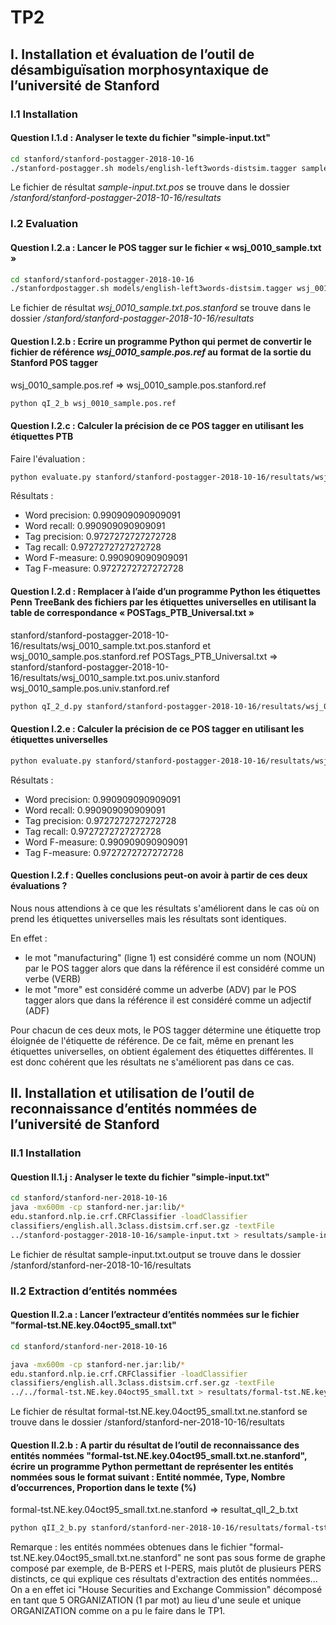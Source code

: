 # TP2


## I. Installation et évaluation de l’outil de désambiguïsation morphosyntaxique de l’université de Stanford

### I.1 Installation

#### Question I.1.d : Analyser le texte du fichier "simple-input.txt"
```bash
cd stanford/stanford-postagger-2018-10-16
./stanford-postagger.sh models/english-left3words-distsim.tagger sample-input.txt > resultats/sample-input.txt.pos
```
Le fichier de résultat _sample-input.txt.pos_ se trouve dans le dossier _/stanford/stanford-postagger-2018-10-16/resultats_


### I.2 Evaluation

#### Question I.2.a : Lancer le POS tagger sur le fichier « wsj_0010_sample.txt »
```bash
cd stanford/stanford-postagger-2018-10-16
./stanfordpostagger.sh models/english-left3words-distsim.tagger wsj_0010_sample.txt > resultats/wsj_0010_sample.txt.pos.stanford
```
Le fichier de résultat _wsj_0010_sample.txt.pos.stanford_ se trouve dans le dossier _/stanford/stanford-postagger-2018-10-16/resultats_

#### Question I.2.b : Ecrire un programme Python qui permet de convertir le fichier de référence _wsj_0010_sample.pos.ref_ au format de la sortie du Stanford POS tagger
wsj_0010_sample.pos.ref => wsj_0010_sample.pos.stanford.ref
```bash
python qI_2_b wsj_0010_sample.pos.ref
```

#### Question I.2.c : Calculer la précision de ce POS tagger en utilisant les étiquettes PTB
Faire l'évaluation :
```bash
python evaluate.py stanford/stanford-postagger-2018-10-16/resultats/wsj_0010_sample.txt.pos.stanford wsj_0010_sample.pos.stanford.ref
```
Résultats :
- Word precision: 0.990909090909091
- Word recall: 0.990909090909091
- Tag precision: 0.9727272727272728
- Tag recall: 0.9727272727272728
- Word F-measure: 0.990909090909091
- Tag F-measure: 0.9727272727272728

#### Question I.2.d : Remplacer à l’aide d’un programme Python les étiquettes Penn TreeBank des fichiers par les étiquettes universelles en utilisant la table de correspondance « POSTags_PTB_Universal.txt »
stanford/stanford-postagger-2018-10-16/resultats/wsj_0010_sample.txt.pos.stanford et wsj_0010_sample.pos.stanford.ref POSTags_PTB_Universal.txt => stanford/stanford-postagger-2018-10-16/resultats/wsj_0010_sample.txt.pos.univ.stanford wsj_0010_sample.pos.univ.stanford.ref
```bash
python qI_2_d.py stanford/stanford-postagger-2018-10-16/resultats/wsj_0010_sample.txt.pos.stanford wsj_0010_sample.pos.stanford.ref POSTags_PTB_Universal.txt
```

#### Question I.2.e : Calculer la précision de ce POS tagger en utilisant les étiquettes universelles
```bash
python evaluate.py stanford/stanford-postagger-2018-10-16/resultats/wsj_0010_sample.txt.pos.univ.stanford wsj_0010_sample.pos.univ.stanford.ref
```
Résultats :
- Word precision: 0.990909090909091
- Word recall: 0.990909090909091
- Tag precision: 0.9727272727272728
- Tag recall: 0.9727272727272728
- Word F-measure: 0.990909090909091
- Tag F-measure: 0.9727272727272728

#### Question I.2.f : Quelles conclusions peut-on avoir à partir de ces deux évaluations ? 
Nous nous attendions à ce que les résultats s'améliorent dans le cas où on prend les étiquettes universelles mais les résultats sont identiques.

En effet :
- le mot "manufacturing" (ligne 1) est considéré comme un nom (NOUN) par le POS tagger alors que dans la référence il est considéré comme un verbe (VERB)
- le mot "more" est considéré comme un adverbe (ADV) par le POS tagger alors que dans la référence il est considéré comme un adjectif (ADF)

Pour chacun de ces deux mots, le POS tagger détermine une étiquette trop éloignée de l'étiquette de référence. De ce fait, même en prenant les étiquettes universelles, on obtient également des étiquettes différentes. Il est donc cohérent que les résultats ne s'améliorent pas dans ce cas.


## II. Installation et utilisation de l’outil de reconnaissance d’entités nommées de l’université de Stanford

### II.1 Installation

#### Question II.1.j : Analyser le texte du fichier "simple-input.txt"
```bash
cd stanford/stanford-ner-2018-10-16
java -mx600m -cp stanford-ner.jar:lib/* 
edu.stanford.nlp.ie.crf.CRFClassifier -loadClassifier 
classifiers/english.all.3class.distsim.crf.ser.gz -textFile 
../stanford-postagger-2018-10-16/sample-input.txt > resultats/sample-input.txt.output
```
Le fichier de résultat sample-input.txt.output se trouve dans le dossier /stanford/stanford-ner-2018-10-16/resultats


### II.2 Extraction d’entités nommées

#### Question II.2.a : Lancer l’extracteur d’entités nommées sur le fichier "formal-tst.NE.key.04oct95_small.txt"
```bash
cd stanford/stanford-ner-2018-10-16

java -mx600m -cp stanford-ner.jar:lib/* 
edu.stanford.nlp.ie.crf.CRFClassifier -loadClassifier 
classifiers/english.all.3class.distsim.crf.ser.gz -textFile 
../../formal-tst.NE.key.04oct95_small.txt > resultats/formal-tst.NE.key.04oct95_small.txt.ne.stanford
```
Le fichier de résultat formal-tst.NE.key.04oct95_small.txt.ne.stanford se trouve dans le dossier /stanford/stanford-ner-2018-10-16/resultats

#### Question II.2.b : A partir du résultat de l’outil de reconnaissance des entités nommées "formal-tst.NE.key.04oct95_small.txt.ne.stanford", écrire un programme Python permettant de représenter les entités nommées sous le format suivant : Entité nommée, Type, Nombre d’occurrences, Proportion dans le texte (%)

formal-tst.NE.key.04oct95_small.txt.ne.stanford => resultat_qII_2_b.txt
```bash
python qII_2_b.py stanford/stanford-ner-2018-10-16/resultats/formal-tst.NE.key.04oct95_small.txt.ne.stanford resultat_qII_2_b.txt
```
Remarque : les entités nommées obtenues dans le fichier "formal-tst.NE.key.04oct95_small.txt.ne.stanford" ne sont pas sous forme de graphe composé par exemple, de B-PERS et I-PERS, mais plutôt de plusieurs PERS distincts, ce qui explique ces résultats d'extraction des entités nommées... On a en effet ici "House Securities and Exchange Commission" décomposé en tant que 5 ORGANIZATION (1 par mot) au lieu d'une seule et unique ORGANIZATION comme on a pu le faire dans le TP1.
